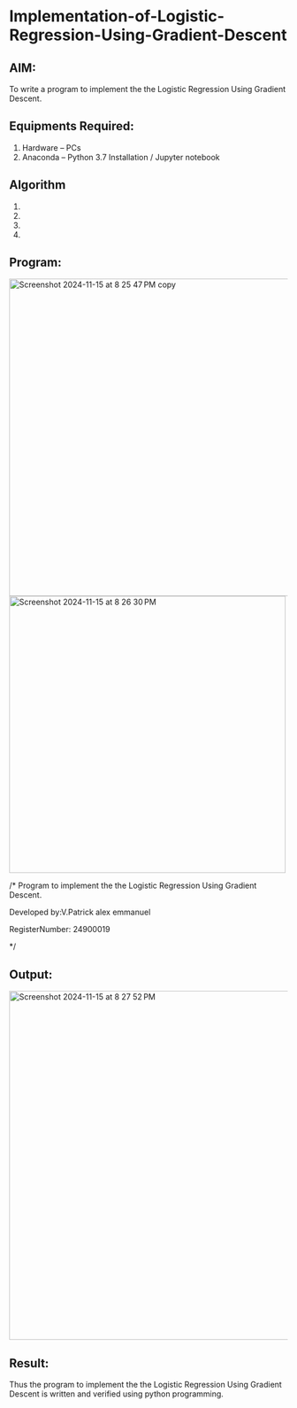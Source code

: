 # Implementation-of-Logistic-Regression-Using-Gradient-Descent

## AIM:
To write a program to implement the the Logistic Regression Using Gradient Descent.

## Equipments Required:
1. Hardware – PCs
2. Anaconda – Python 3.7 Installation / Jupyter notebook

## Algorithm
1. 
2. 
3. 
4. 

## Program:
<img width="573" alt="Screenshot 2024-11-15 at 8 25 47 PM copy" src="https://github.com/user-attachments/assets/4e8e0e77-6969-47e0-bb9d-0790e464f64e">

<img width="500" alt="Screenshot 2024-11-15 at 8 26 30 PM" src="https://github.com/user-attachments/assets/4d319eb1-2667-4f09-ba86-d0c4d2e0d6e7">

/*
Program to implement the the Logistic Regression Using Gradient Descent.

Developed by:V.Patrick alex emmanuel

RegisterNumber: 24900019

*/


## Output:
<img width="630" alt="Screenshot 2024-11-15 at 8 27 52 PM" src="https://github.com/user-attachments/assets/4ef303e6-e0d6-4ab5-b3d8-b9ea7da3c3ae">



## Result:
Thus the program to implement the the Logistic Regression Using Gradient Descent is written and verified using python programming.


